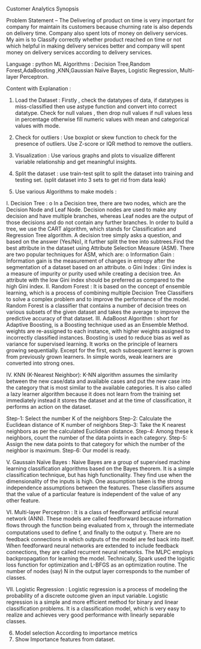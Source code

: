 Customer Analytics
Synopsis

Problem Statement – The Delivering of product on time is very important for company for maintain its customers because churning rate is also depends on  delivery time. Company also spent lots of money on delivery services. My aim is to Classify correctly whether product reached on time or not which helpful in making delivery services better and company will  spent money on delivery services according to delivery services.

Language : python
ML Algorithms : Decision Tree,Random Forest,AdaBoosting ,KNN,Gaussian Naïve Bayes, Logistic Regression, Multi-layer Perceptron.

Content with Explanation :
1.	Load the Dataset : Firstly , check the datatypes of data, if datatypes is miss-classified then use astype function and convert into correct datatype. Check for null values , then drop null values if null values less in percentage otherwise fill numeric values with mean and categorical values with mode.

2.	Check for outliers : Use boxplot or skew function to check  for the presence of outliers. Use Z-score or IQR method to remove the outliers.

3.	Visualization : Use various graphs and plots to visualize different variable relationship and get meaningful insights.

4.	Split the dataset : use train-test split to split the dataset into training and testing set. (split dataset into 3 sets to get rid from data leak)

5.	Use various Algorithms to make models :

I.	Decision Tree :
o	In a Decision tree, there are two nodes, which are the Decision Node and Leaf Node. Decision nodes are used to make any decision and have multiple branches, whereas Leaf nodes are the output of those decisions and do not contain any further branches. In order to build a tree, we use the CART algorithm, which stands for Classification and Regression Tree algorithm. A decision tree simply asks a question, and based on the answer (Yes/No), it further split the tree into subtrees.Find the best attribute in the dataset using Attribute Selection Measure (ASM).
      There are two popular techniques for ASM, which are:
o	Information Gain :  Information gain is the measurement of changes in entropy after the segmentation of a dataset based on an attribute.
o	Gini Index :  Gini index is a measure of impurity or purity used while creating a decision tree. An attribute with the low Gini index should be preferred as compared to the high Gini index.
II.	Random Forest : It is based on the concept of ensemble learning, which is a process of combining multiple Decision Tree Classifiers to solve a complex problem and to improve the performance of the model. Random Forest is a classifier that contains a number of decision trees on various subsets of the given dataset and takes the average to improve the predictive accuracy of that dataset.
III.	AdaBoost Algorithm : short for Adaptive Boosting, is a Boosting technique used as an Ensemble Method. weights are re-assigned to each instance, with higher weights assigned to incorrectly classified instances. Boosting is used to reduce bias as well as variance for supervised learning. It works on the principle of learners growing sequentially. Except for the first, each subsequent learner is grown from previously grown learners. In simple words, weak learners are converted into strong ones. 

IV.	 KNN (K-Nearest Neighbor): K-NN algorithm assumes the similarity between the new case/data and available cases and put the new case into the category that is most similar to the available categories. It is also called a lazy learner algorithm because it does not learn from the training set immediately instead it stores the dataset and at the time of classification, it performs an action on the dataset.

Step-1: Select the number K of the neighbors
Step-2: Calculate the Euclidean distance of K number of neighbors
Step-3: Take the K nearest neighbors as per the calculated Euclidean distance.
Step-4: Among these k neighbors, count the number of the data points in each category.
Step-5: Assign the new data points to that category for which the number of the neighbor is maximum.
Step-6: Our model is ready.

V.	Gaussain Naïve Bayes :   Naive Bayes are a group of supervised machine learning classification algorithms based on the Bayes theorem. It is a simple classification technique, but has high functionality. They find use when the dimensionality of the inputs is high. One assumption taken is the strong independence assumptions between the features. These classifiers assume that the value of a particular feature is independent of the value of any other feature.

VI.	Multi-layer Perceptron :  It  is a class of feedforward artificial neural network (ANN). These models are called feedforward because information ﬂows through the function being evaluated from x, through the intermediate computations used to deﬁne  f, and ﬁnally to the output y. There are no feedback connections in which outputs of the model are fed back into itself. When feedforward neural networks are extended to include feedback connections, they are called recurrent neural networks. The MLPC employs backpropagation for learning the model. Technically, Spark used the logistic loss function for optimization and L-BFGS as an optimization routine. The number of nodes (say) N in the output layer corresponds to the number of classes.

VII.	Logistic Regression : Logistic regression is a process of modeling the probability of a discrete outcome given an input variable.  Logistic regression is a simple and more efficient method for binary and linear classification problems. It is a classification model, which is very easy to realize and achieves very good performance with linearly separable classes.

6.	Model selection According to importance metrics
7.	Show Importance features from dataset.






